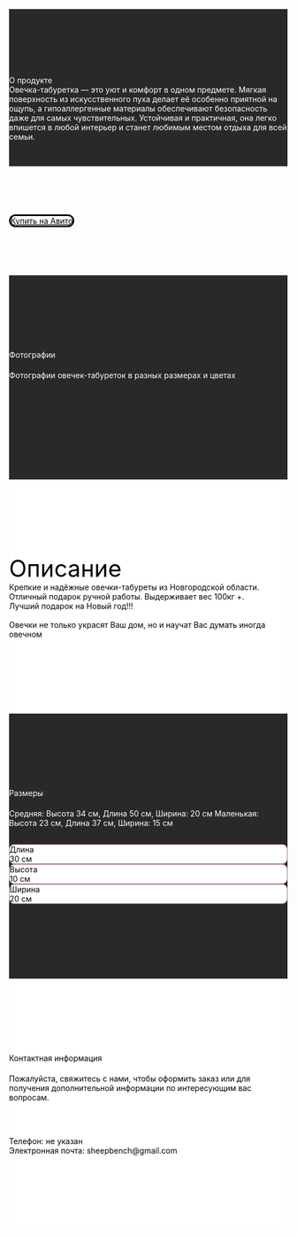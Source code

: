 
<!DOCTYPE html> <html> <head> <meta charset="utf-8" /> <meta http-equiv="Content-Type" content="text/html; charset=utf-8" /> <meta name="viewport" content="width=device-width, initial-scale=1.0" /> <!--metatextblock--> <title>Овечки-табуретки</title> <meta property="og:url" content="http://sheep.bench.tilda.ws" /> <meta property="og:title" content="Овечки-табуретки" /> <meta property="og:description" content="" /> <meta property="og:type" content="website" /> <meta property="og:image" content="https://thb.tildacdn.pub/tild6331-3333-4665-b934-653865333834/-/resize/504x/noroot.png" /> <link rel="canonical" href="http://sheep.bench.tilda.ws"> <!--/metatextblock--> <meta name="format-detection" content="telephone=no" /> <meta http-equiv="x-dns-prefetch-control" content="on"> <link rel="dns-prefetch" href="https://ws.tildacdn.com"> <link rel="dns-prefetch" href="https://static.tildacdn.pub"> <meta name="robots" content="nofollow" /> <link rel="shortcut icon" href="https://static.tildacdn.pub/img/tildafavicon.ico" type="image/x-icon" /> <!-- Assets --> <script src="https://neo.tildacdn.com/js/tilda-fallback-1.0.min.js" async charset="utf-8"></script> <link rel="stylesheet" href="https://static.tildacdn.pub/css/tilda-grid-3.0.min.css" type="text/css" media="all" onerror="this.loaderr='y';"/> <link rel="stylesheet" href="https://static.tildacdn.pub/ws/project15763896/tilda-blocks-page83242756.min.css?t=1759505967" type="text/css" media="all" onerror="this.loaderr='y';" /> <link rel="stylesheet" href="https://static.tildacdn.pub/css/tilda-slds-1.4.min.css" type="text/css" media="print" onload="this.media='all';" onerror="this.loaderr='y';" /> <noscript><link rel="stylesheet" href="https://static.tildacdn.pub/css/tilda-slds-1.4.min.css" type="text/css" media="all" /></noscript> <link rel="stylesheet" href="https://static.tildacdn.pub/css/tilda-cards-1.0.min.css" type="text/css" media="all" onerror="this.loaderr='y';" /> <link rel="stylesheet" href="https://static.tildacdn.pub/css/tilda-zoom-2.0.min.css" type="text/css" media="print" onload="this.media='all';" onerror="this.loaderr='y';" /> <noscript><link rel="stylesheet" href="https://static.tildacdn.pub/css/tilda-zoom-2.0.min.css" type="text/css" media="all" /></noscript> <link rel="stylesheet" href="https://static.tildacdn.pub/css/fonts-tildasans.css" type="text/css" media="all" onerror="this.loaderr='y';" /> <script nomodule src="https://static.tildacdn.pub/js/tilda-polyfill-1.0.min.js" charset="utf-8"></script> <script type="text/javascript">function t_onReady(func) {if(document.readyState!='loading') {func();} else {document.addEventListener('DOMContentLoaded',func);}}
function t_onFuncLoad(funcName,okFunc,time) {if(typeof window[funcName]==='function') {okFunc();} else {setTimeout(function() {t_onFuncLoad(funcName,okFunc,time);},(time||100));}}function t_throttle(fn,threshhold,scope) {return function() {fn.apply(scope||this,arguments);};}</script> <script src="https://static.tildacdn.pub/js/tilda-scripts-3.0.min.js" charset="utf-8" defer onerror="this.loaderr='y';"></script> <script src="https://static.tildacdn.pub/ws/project15763896/tilda-blocks-page83242756.min.js?t=1759505967" charset="utf-8" async onerror="this.loaderr='y';"></script> <script src="https://static.tildacdn.pub/js/tilda-lazyload-1.0.min.js" charset="utf-8" async onerror="this.loaderr='y';"></script> <script src="https://static.tildacdn.pub/js/tilda-slds-1.4.min.js" charset="utf-8" async onerror="this.loaderr='y';"></script> <script src="https://static.tildacdn.pub/js/hammer.min.js" charset="utf-8" async onerror="this.loaderr='y';"></script> <script src="https://static.tildacdn.pub/js/tilda-cards-1.0.min.js" charset="utf-8" async onerror="this.loaderr='y';"></script> <script src="https://static.tildacdn.pub/js/tilda-zoom-2.0.min.js" charset="utf-8" async onerror="this.loaderr='y';"></script> <script src="https://static.tildacdn.pub/js/tilda-events-1.0.min.js" charset="utf-8" async onerror="this.loaderr='y';"></script> <script type="text/javascript">window.dataLayer=window.dataLayer||[];</script> <script type="text/javascript">(function() {if((/bot|google|yandex|baidu|bing|msn|duckduckbot|teoma|slurp|crawler|spider|robot|crawling|facebook/i.test(navigator.userAgent))===false&&typeof(sessionStorage)!='undefined'&&sessionStorage.getItem('visited')!=='y'&&document.visibilityState){var style=document.createElement('style');style.type='text/css';style.innerHTML='@media screen and (min-width: 980px) {.t-records {opacity: 0;}.t-records_animated {-webkit-transition: opacity ease-in-out .2s;-moz-transition: opacity ease-in-out .2s;-o-transition: opacity ease-in-out .2s;transition: opacity ease-in-out .2s;}.t-records.t-records_visible {opacity: 1;}}';document.getElementsByTagName('head')[0].appendChild(style);function t_setvisRecs(){var alr=document.querySelectorAll('.t-records');Array.prototype.forEach.call(alr,function(el) {el.classList.add("t-records_animated");});setTimeout(function() {Array.prototype.forEach.call(alr,function(el) {el.classList.add("t-records_visible");});sessionStorage.setItem("visited","y");},400);}
document.addEventListener('DOMContentLoaded',t_setvisRecs);}})();</script></head> <body class="t-body" style="margin:0;"> <!--allrecords--> <div id="allrecords" class="t-records" data-hook="blocks-collection-content-node" data-tilda-project-id="15763896" data-tilda-page-id="83242756" data-tilda-formskey="2d360c13d376fd99472ebe8015763896" data-tilda-cookie="no" data-tilda-lazy="yes" data-tilda-root-zone="com" data-tilda-project-country="RU"> <div id="rec1384118341" class="r t-rec t-rec_pt_120 t-rec_pt-res-480_90 t-rec_pb_45 t-rec_pb-res-480_15" style="padding-top:120px;padding-bottom:45px;background-color:#292929; " data-animationappear="off" data-record-type="1001" data-bg-color="#292929"> <!-- t1001 --> <div class="t1001"> <div class="t-container t-align_center"> <div class="t-col t-col_10 t-prefix_1"> <div class="t1001__title t-title t-title_md t-margin_auto" field="title">О продукте</div> <div class="t1001__descr t-descr t-descr_lg t-margin_auto" field="descr">Овечка-табуретка — это уют и комфорт в одном предмете. Мягкая поверхность из искусственного пуха делает её особенно приятной на ощупь, а гипоаллергенные материалы обеспечивают безопасность даже для самых чувствительных. Устойчивая и практичная, она легко впишется в любой интерьер и станет любимым местом отдыха для всей семьи.</div> </div> </div> <div class="t1001__img-wrapper t1001__container_indent"> <div class="t1001__img t-bgimg"
bgimgfield="img" data-original="https://static.tildacdn.pub/tild6331-3333-4665-b934-653865333834/noroot.png"
style="background-image:url('https://thb.tildacdn.pub/tild6331-3333-4665-b934-653865333834/-/resizeb/20x/noroot.png');"
itemscope itemtype="http://schema.org/ImageObject"> <meta itemprop="image" content="https://static.tildacdn.pub/tild6331-3333-4665-b934-653865333834/noroot.png"> </div> </div> </div> <style> #rec1384118341 .t1001__title{color:#ffffff;}#rec1384118341 .t1001__descr{color:#ffffff;}</style> <style> #rec1384118341 .t1001__img{border-radius:20px;}</style> </div> <div id="rec1384314501" class="r t-rec t-rec_pt_90 t-rec_pb_90" style="padding-top:90px;padding-bottom:90px; " data-record-type="191"> <!-- T142 --> <div class="t142"> <a
class="t-btn t-btnflex t-btnflex_type_button t-btnflex_md"
href="https://www.avito.ru/reutov/mebel_i_interer/taburet_7690297815?utm_campaign=native&amp;utm_medium=item_page_ios&amp;utm_source=soc_sharing"
target="_blank"> <span class="t-btnflex__text">Купить на Авито</span> <style>#rec1384314501 .t-btnflex.t-btnflex_type_button {color:#000000;border-style:solid !important;border-color:#000000 !important;--border-width:3px;border-radius:30px;box-shadow:none !important;white-space:normal;transition-duration:0.2s;transition-property:background-color,color,border-color,box-shadow,opacity,transform;transition-timing-function:ease-in-out;}</style> </a> </div> </div> <div id="rec1384118351" class="r t-rec t-rec_pt_135 t-rec_pt-res-480_15 t-rec_pb_135 t-rec_pb-res-480_0" style="padding-top:135px;padding-bottom:135px;background-color:#292929; " data-animationappear="off" data-record-type="603" data-bg-color="#292929"> <!-- t603--> <div class="t603"> <div class="t603__container t603__container_indent"> <div class="t-section__container t-container t-container_flex"> <div class="t-col t-col_12 "> <div
class="t-section__title t-title t-title_xs t-align_center t-margin_auto"
field="btitle">
Фотографии
</div> <div
class="t-section__descr t-descr t-descr_xl t-align_center t-margin_auto"
field="bdescr">
Фотографии овечек-табуреток в разных размерах и цветах
</div> </div> </div> <style>.t-section__descr {max-width:560px;}#rec1384118351 .t-section__title {margin-bottom:40px;}#rec1384118351 .t-section__descr {margin-bottom:90px;}@media screen and (max-width:960px) {#rec1384118351 .t-section__title {margin-bottom:20px;}#rec1384118351 .t-section__descr {margin-bottom:45px;}}</style> <style> #rec1384118351 .t-section__title{color:#ffffff;}#rec1384118351 .t-section__descr{color:#ffffff;max-width:650px;}</style> <div class="t603__tile t603__tile_25" itemscope itemtype="http://schema.org/ImageObject"> <div class="t603__blockimg t603__blockimg_4-3 t-bgimg" data-original="https://static.tildacdn.pub/tild6137-3038-4435-b236-366138663639/photo_2025-10-03_14-.png"
bgimgfield="gi_img__0" data-zoom-target="0" data-lazy-rule="comm:resize,round:100" data-zoomable="yes" data-img-zoom-url="https://static.tildacdn.pub/tild6137-3038-4435-b236-366138663639/photo_2025-10-03_14-.png" style="background: url('https://thb.tildacdn.pub/tild6137-3038-4435-b236-366138663639/-/resizeb/20x/photo_2025-10-03_14-.png') center center no-repeat; background-size:cover;"> <meta itemprop="image" content="https://static.tildacdn.pub/tild6137-3038-4435-b236-366138663639/photo_2025-10-03_14-.png"> </div> </div> <div class="t603__tile t603__tile_25" itemscope itemtype="http://schema.org/ImageObject"> <div class="t603__blockimg t603__blockimg_4-3 t-bgimg" data-original="https://static.tildacdn.pub/tild3336-6631-4131-b539-393563363536/photo_2025-10-03_14-.png"
bgimgfield="gi_img__1" data-zoom-target="1" data-lazy-rule="comm:resize,round:100" data-zoomable="yes" data-img-zoom-url="https://static.tildacdn.pub/tild3336-6631-4131-b539-393563363536/photo_2025-10-03_14-.png" style="background: url('https://thb.tildacdn.pub/tild3336-6631-4131-b539-393563363536/-/resizeb/20x/photo_2025-10-03_14-.png') center center no-repeat; background-size:cover;"> <meta itemprop="image" content="https://static.tildacdn.pub/tild3336-6631-4131-b539-393563363536/photo_2025-10-03_14-.png"> </div> </div> <div class="t603__tile t603__tile_25" itemscope itemtype="http://schema.org/ImageObject"> <div class="t603__blockimg t603__blockimg_4-3 t-bgimg" data-original="https://static.tildacdn.pub/tild3563-3435-4232-a639-316539363534/photo_2025-10-03_14-.png"
bgimgfield="gi_img__2" data-zoom-target="2" data-lazy-rule="comm:resize,round:100" data-zoomable="yes" data-img-zoom-url="https://static.tildacdn.pub/tild3563-3435-4232-a639-316539363534/photo_2025-10-03_14-.png" style="background: url('https://thb.tildacdn.pub/tild3563-3435-4232-a639-316539363534/-/resizeb/20x/photo_2025-10-03_14-.png') center center no-repeat; background-size:cover;"> <meta itemprop="image" content="https://static.tildacdn.pub/tild3563-3435-4232-a639-316539363534/photo_2025-10-03_14-.png"> </div> </div> <div class="t603__tile t603__tile_25" itemscope itemtype="http://schema.org/ImageObject"> <div class="t603__blockimg t603__blockimg_4-3 t-bgimg" data-original="https://static.tildacdn.pub/tild3266-6233-4538-b138-323333316161/___1.png"
bgimgfield="gi_img__3" data-zoom-target="3" data-lazy-rule="comm:resize,round:100" data-zoomable="yes" data-img-zoom-url="https://static.tildacdn.pub/tild3266-6233-4538-b138-323333316161/___1.png" style="background: url('https://thb.tildacdn.pub/tild3266-6233-4538-b138-323333316161/-/resizeb/20x/___1.png') center center no-repeat; background-size:cover;"> <meta itemprop="image" content="https://static.tildacdn.pub/tild3266-6233-4538-b138-323333316161/___1.png"> </div> </div> </div> </div> <style></style> <style> #rec1384118351 .t603__blockimg{border-radius:15px;}</style> </div> <div id="rec1384118401" class="r t-rec t-rec_pt_135 t-rec_pt-res-480_45 t-rec_pb_135 t-rec_pb-res-480_90" style="padding-top:135px;padding-bottom:135px;background-color:#ffffff; " data-record-type="180" data-bg-color="#ffffff"> <!-- T165 --> <div class="t165"> <div class="t-container"> <div class="t165__col-top t-col t-col_6 t165__vmiddle t165__left"> <div class="t165__textwrapper"> <div class="t165__title t-heading t-heading_md" field="title">Описание</div> <div class="t165__text t-text t-text_sm" field="text">Крепкие и надёжные овечки-табуреты из Новгородской области. Отличный подарок ручной работы. Выдерживает вес 100кг +.<br />Лучший подарок на Новый год!!!<br /><br />Овечки не только украсят Ваш дом, но и научат Вас думать иногда овечном</div> </div> </div> <div class="t-col t-col_6 t165__vmiddle t165__left"> <img class="t165__img t-img"
src="https://thb.tildacdn.pub/tild3536-3132-4537-b937-613466343733/-/empty/48563.jpg" data-original="https://static.tildacdn.pub/tild3536-3132-4537-b937-613466343733/48563.jpg"
imgfield="img"
alt=""> </div> </div> </div> <style> #rec1384118401 .t165__title{color:#000000;}@media screen and (min-width:900px){#rec1384118401 .t165__title{font-size:42px;}}@media screen and (min-width:480px) and (max-width:900px){#rec1384118401 .t165__title{font-size:30px;}}@media screen and (max-width:480px),(orientation:landscape) and (max-height:480px){#rec1384118401 .t165__title{font-size:30px;}}#rec1384118401 .t165__text{color:#000000;}</style> <style> #rec1384118401 .t165__img{border-radius:15px;}</style> </div> <div id="rec1384118421" class="r t-rec t-rec_pt_135 t-rec_pt-res-480_90 t-rec_pb_135 t-rec_pb-res-480_90" style="padding-top:135px;padding-bottom:135px;background-color:#292929; " data-animationappear="off" data-record-type="1069" data-bg-color="#292929"> <!-- t1069 --> <div class="t1069" data-display-changed="true"> <div class="t-section__container t-container t-container_flex"> <div class="t-col t-col_12 "> <div
class="t-section__title t-title t-title_xs t-align_center t-margin_auto"
field="btitle">
Размеры
</div> <div
class="t-section__descr t-descr t-descr_xl t-align_center t-margin_auto"
field="bdescr">
Средняя: Высота 34 см, Длина 50 см, Ширина: 20 см
Маленькая: Высота 23 см, Длина 37 см, Ширина: 15 см
</div> </div> </div> <style>.t-section__descr {max-width:560px;}#rec1384118421 .t-section__title {margin-bottom:40px;}#rec1384118421 .t-section__descr {margin-bottom:105px;}@media screen and (max-width:960px) {#rec1384118421 .t-section__title {margin-bottom:20px;}#rec1384118421 .t-section__descr {margin-bottom:30px;}}</style> <style> #rec1384118421 .t-section__title{color:#ffffff;}#rec1384118421 .t-section__descr{color:#ffffff;max-width:560px;}</style> <div class="t-container t-card__container "> <div class="t1069__row"> <div class="t1069__col t-card__col t-col t-col_4 t-align_center "> <div class="t1069__content" style="border: 1px solid #a97070; background-color: #ffffff;"> <div class="t-card__title t-name t-name_lg" field="li_title__6777133932380">
Длина
</div> <div class="t-card__uptitle t-descr t-descr_xxs" field="li_subtitle__6777133932380">
30 см
</div> </div> </div> <div class="t1069__col t-card__col t-col t-col_4 t-align_center "> <div class="t1069__content" style="border: 1px solid #a97070; background-color: #ffffff;"> <div class="t-card__title t-name t-name_lg" field="li_title__6777133932381">
Высота
</div> <div class="t-card__uptitle t-descr t-descr_xxs" field="li_subtitle__6777133932381">
10 см
</div> </div> </div> <div class="t1069__col t-card__col t-col t-col_4 t-align_center "> <div class="t1069__content" style="border: 1px solid #a97070; background-color: #ffffff;"> <div class="t-card__title t-name t-name_lg" field="li_title__6777133932382">
Ширина
</div> <div class="t-card__uptitle t-descr t-descr_xxs" field="li_subtitle__6777133932382">
20 см
</div> </div> </div> </div> </div> </div> <script>t_onReady(function() {setTimeout(function() {t_onFuncLoad('t1069_init',function() {t1069_init('1384118421');});},500);window.addEventListener('resize',t_throttle(function() {t_onFuncLoad('t1069_init',function() {t1069_init('1384118421');});},250));var rec=document.getElementById('rec1384118421');if(rec) {if(typeof jQuery!=='undefined') {$('.t1069').on('displayChanged',function() {t1069_init('1384118421');});} else {var wrapperBlock=rec.querySelector('.t1069');if(wrapperBlock) {wrapperBlock.addEventListener('displayChanged',function() {t_onFuncLoad('t1069_init',function() {t1069_init('1384118421');});});}}
window.onload=function() {t1069_init('1384118421');};}});</script> <style> #rec1384118421 .t-card__title{color:#000000;}#rec1384118421 .t-card__uptitle{color:#000000;}#rec1384118421 .t1069__price{color:#000000;}#rec1384118421 .t-card__descr{color:#000000;}</style> <style>#rec1384118421 .t1069__featured .t1069__content {box-shadow:0px 0px 20px rgba(0,0,0,0.1);}</style> <style> #rec1384118421 .t1069__content{border-radius:9px;}</style> </div> <div id="rec1384118491" class="r t-rec t-rec_pt_135 t-rec_pt-res-480_90 t-rec_pb_135 t-rec_pb-res-480_90" style="padding-top:135px;padding-bottom:135px;background-color:#ffffff; " data-record-type="572" data-bg-color="#ffffff"> <!-- t572 --> <div class="t572"> <div class="t-section__container t-container t-container_flex"> <div class="t-col t-col_12 "> <div
class="t-section__title t-title t-title_xs t-align_center t-margin_auto"
field="btitle">
Контактная информация
</div> <div
class="t-section__descr t-descr t-descr_xl t-align_center t-margin_auto"
field="bdescr">
Пожалуйста, свяжитесь с нами, чтобы оформить заказ или для получения дополнительной информации по интересующим вас вопросам.
</div> </div> </div> <style>.t-section__descr {max-width:560px;}#rec1384118491 .t-section__title {margin-bottom:40px;}#rec1384118491 .t-section__descr {margin-bottom:75px;}@media screen and (max-width:960px) {#rec1384118491 .t-section__title {margin-bottom:20px;}#rec1384118491 .t-section__descr {margin-bottom:45px;}}</style> <style> #rec1384118491 .t-section__title{color:#000000;}#rec1384118491 .t-section__descr{color:#000000;max-width:730px;}</style> <div class="t572__container t-container"> <div class="t-col t-col_6 t-prefix_3 t-align_center"> <div class="t572__text t-text t-text_sm" field="text"><br />Телефон: не указан<br />Электронная почта: sheepbench@gmail.com</div> </div> </div> </div> <style> #rec1384118491 .t572__text{color:#000000;}</style> </div> </div>  </script> </body> </html>
